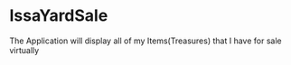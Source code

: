 # IssaYardSale
The Application will display all of my Items(Treasures) that I have for sale virtually 
